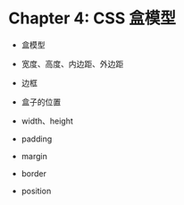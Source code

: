 # Chapter 4: CSS 盒模型

- 盒模型
- 宽度、高度、内边距、外边距
- 边框
- 盒子的位置

- width、height
- padding
- margin
- border
- position
